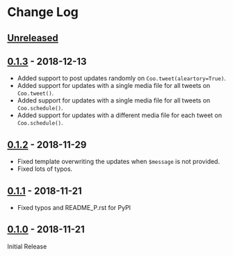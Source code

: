 # Change Log

## [Unreleased]

## [0.1.3] - 2018-12-13

- Added support to post updates randomly on `Coo.tweet(aleartory=True)`.
- Added support for updates with a single media file for all tweets on `Coo.tweet()`.
- Added support for updates with a single media file for all tweets on `Coo.schedule()`.
- Added support for updates with a different media file for each tweet on `Coo.schedule()`.

## [0.1.2] - 2018-11-29

- Fixed template overwriting the updates when `$message` is not provided.
- Fixed lots of typos.

## [0.1.1] - 2018-11-21

- Fixed typos and README_P.rst for PyPI

## [0.1.0] - 2018-11-21

Initial Release

[Unreleased]: https://github.com/wilfredinni/coo/tree/master
[0.1.3]: https://github.com/wilfredinni/coo/releases/tag/0.1.3
[0.1.2]: https://github.com/wilfredinni/coo/releases/tag/0.1.2
[0.1.1]: https://github.com/wilfredinni/coo/releases/tag/0.1.1
[0.1.0]: https://github.com/wilfredinni/coo/releases/tag/0.1.0